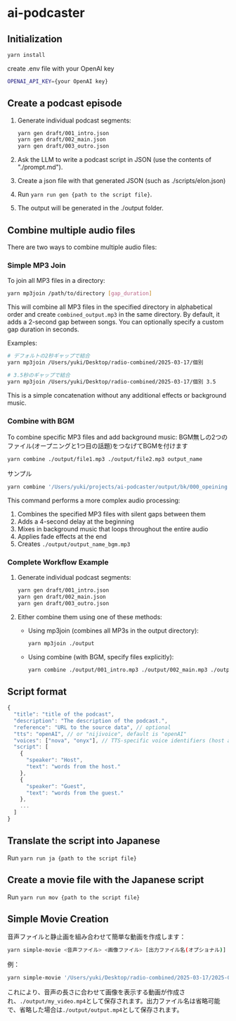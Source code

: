 # ai-podcaster

## Initialization

```sh
yarn install
```

create .env file with your OpenAI key

```sh
OPENAI_API_KEY={your OpenAI key}
```

## Create a podcast episode

1. Generate individual podcast segments:

   ```bash
   yarn gen draft/001_intro.json
   yarn gen draft/002_main.json
   yarn gen draft/003_outro.json
   ```

2. Ask the LLM to write a podcast script in JSON (use the contents of "./prompt.md").
3. Create a json file with that generated JSON (such as ./scripts/elon.json)
4. Run ```yarn run gen {path to the script file}```.
5. The output will be generated in the ./output folder.

## Combine multiple audio files

There are two ways to combine multiple audio files:

### Simple MP3 Join

To join all MP3 files in a directory:

```bash
yarn mp3join /path/to/directory [gap_duration]
```

This will combine all MP3 files in the specified directory in alphabetical order and create `combined_output.mp3` in the same directory. By default, it adds a 2-second gap between songs. You can optionally specify a custom gap duration in seconds.

Examples:
```bash
# デフォルトの2秒ギャップで結合
yarn mp3join /Users/yuki/Desktop/radio-combined/2025-03-17/個別

# 3.5秒のギャップで結合
yarn mp3join /Users/yuki/Desktop/radio-combined/2025-03-17/個別 3.5
```

This is a simple concatenation without any additional effects or background music.

### Combine with BGM

To combine specific MP3 files and add background music:
BGM無しの2つのファイル(オープニングと1つ目の話題)をつなげてBGMを付けます

```bash
yarn combine ./output/file1.mp3 ./output/file2.mp3 output_name
```

サンプル

```bash
yarn combine '/Users/yuki/projects/ai-podcaster/output/bk/000_opeining.mp3' '/Users/yuki/Desktop/radio-combined/2025-03-02/個別/music_cafe.mp3' hoge.mp3
```

This command performs a more complex audio processing:

1. Combines the specified MP3 files with silent gaps between them
2. Adds a 4-second delay at the beginning
3. Mixes in background music that loops throughout the entire audio
4. Applies fade effects at the end
5. Creates `./output/output_name_bgm.mp3`

### Complete Workflow Example

1. Generate individual podcast segments:

   ```bash
   yarn gen draft/001_intro.json
   yarn gen draft/002_main.json
   yarn gen draft/003_outro.json
   ```

2. Either combine them using one of these methods:

   - Using mp3join (combines all MP3s in the output directory):

     ```bash
     yarn mp3join ./output
     ```

   - Using combine (with BGM, specify files explicitly):

     ```bash
     yarn combine ./output/001_intro.mp3 ./output/002_main.mp3 ./output/003_outro.mp3 full_episode
     ```

## Script format

```javascript
{
  "title": "title of the podcast",
  "description": "The description of the podcast.",
  "reference": "URL to the source data", // optional
  "tts": "openAI", // or "nijivoice", default is "openAI"
  "voices": ["nova", "onyx"], // TTS-specific voice identifiers (host and others), optional.
  "script": [
    {
      "speaker": "Host",
      "text": "words from the host."
    },
    {
      "speaker": "Guest",
      "text": "words from the guest."
    },
    ...
  ]
}
```

## Translate the script into Japanese

Run ```yarn run ja {path to the script file}```

## Create a movie file with the Japanese script

Run ```yarn run mov {path to the script file}```

## Simple Movie Creation

音声ファイルと静止画を組み合わせて簡単な動画を作成します：

```bash
yarn simple-movie <音声ファイル> <画像ファイル> [出力ファイル名(オプショナル)]
```

例：

```bash
yarn simple-movie '/Users/yuki/Desktop/radio-combined/2025-03-17/2025-03-17_combined_output.mp3' '/Users/yuki/Desktop/radio-combined/2025-03-17/ラジオ静止画_youtube用.png'
```

これにより、音声の長さに合わせて画像を表示する動画が作成され、`./output/my_video.mp4`として保存されます。出力ファイル名は省略可能で、省略した場合は`./output/output.mp4`として保存されます。
